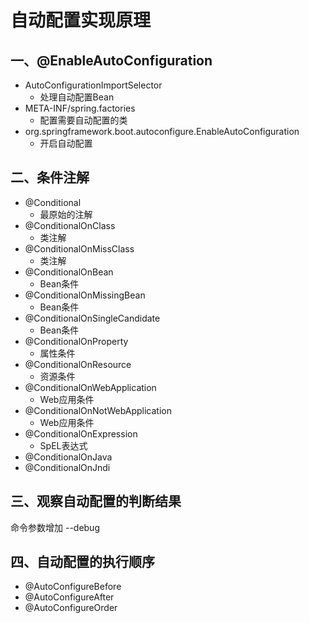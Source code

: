 # 自动配置实现原理
## 一、@EnableAutoConfiguration
- AutoConfigurationImportSelector
  - 处理自动配置Bean
- META-INF/spring.factories
  - 配置需要自动配置的类
- org.springframework.boot.autoconfigure.EnableAutoConfiguration
  - 开启自动配置
## 二、条件注解
- @Conditional
  - 最原始的注解
- @ConditionalOnClass
  - 类注解
- @ConditionalOnMissClass
  - 类注解
- @ConditionalOnBean
  - Bean条件
- @ConditionalOnMissingBean
  - Bean条件
- @ConditionalOnSingleCandidate
  - Bean条件
- @ConditionalOnProperty
  - 属性条件
- @ConditionalOnResource
  - 资源条件
- @ConditionalOnWebApplication
  - Web应用条件
- @ConditionalOnNotWebApplication
  - Web应用条件
- @ConditionalOnExpression
  - SpEL表达式
- @ConditionalOnJava
- @ConditionalOnJndi

## 三、观察自动配置的判断结果
命令参数增加 --debug

## 四、自动配置的执行顺序
- @AutoConfigureBefore
- @AutoConfigureAfter
- @AutoConfigureOrder